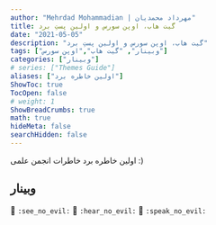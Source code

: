 ```yaml
---
author: "Mehrdad Mohammadian | مهرداد محمدیان"
title: گیت هاب، اوپن سورس و اولین پستِ برد
date: "2021-05-05"
description: "گیت هاب، اوپن سورس و اولین پستِ برد"
tags: ["وبینار", "گیت هاب","اوپن سورس"]
categories: ["وبینار"]
# series: ["Themes Guide"]
aliases: ["اولین خاطره برد"]
ShowToc: true
TocOpen: false
# weight: 1
ShowBreadCrumbs: true
math: true
hideMeta: false
searchHidden: false
---
```


اولین خاطره برد خاطرات انجمن علمی :)

<!--more-->

## وبینار

<p><span class="nowrap"><span class="emojify">🙈</span> <code>:see_no_evil:</code></span>  <span class="nowrap"><span class="emojify">🙉</span> <code>:hear_no_evil:</code></span>  <span class="nowrap"><span class="emojify">🙊</span> <code>:speak_no_evil:</code></span></p>
<br>